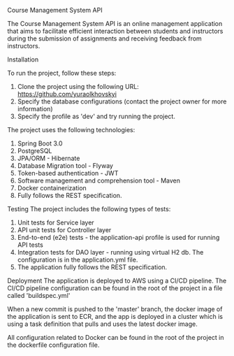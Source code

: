 Course Management System API

The Course Management System API is an online management application that aims to facilitate efficient interaction 
between students and instructors during the submission of assignments and receiving feedback from instructors.

Installation

To run the project, follow these steps:
1. Clone the project using the following URL: https://github.com/yuraolkhovskyi
2. Specify the database configurations (contact the project owner for more information)
3. Specify the profile as 'dev' and try running the project.

The project uses the following technologies:
1. Spring Boot 3.0
2. PostgreSQL
3. JPA/ORM - Hibernate
4. Database Migration tool - Flyway
5. Token-based authentication - JWT
6. Software management and comprehension tool - Maven
7. Docker containerization
8. Fully follows the REST specification.

Testing
The project includes the following types of tests:
1. Unit tests for Service layer
2. API unit tests for Controller layer
3. End-to-end (e2e) tests - the application-api profile is used for running API tests
4. Integration tests for DAO layer - running using virtual H2 db. The configuration is in the application.yml file.
5. The application fully follows the REST specification.

Deployment
The application is deployed to AWS using a CI/CD pipeline. The CI/CD pipeline configuration can be found in the root of the project 
in a file called 'buildspec.yml' 

When a new commit is pushed to the 'master' branch, the docker image of the application is sent to ECR, 
and the app is deployed in a cluster which is using a task definition that pulls and uses the latest docker image.

All configuration related to Docker can be found in the root of the project in the dockerfile configuration file.
